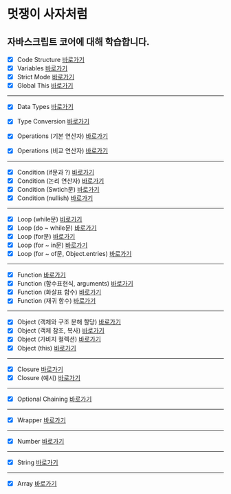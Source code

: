 # 멋쟁이 사자처럼
## 자바스크립트 코어에 대해 학습합니다.

- [x] Code Structure [바로가기](https://github.com/Majesty-jun/core_javascript/blob/01.core/client/chapter/core/01.codeStructure.js)
- [x] Variables [바로가기](https://github.com/Majesty-jun/core_javascript/blob/01.core/client/chapter/core/02.variable.js)
- [x] Strict Mode [바로가기](https://github.com/Majesty-jun/core_javascript/blob/01.core/client/chapter/core/03.strictMode.js)
- [x] Global This [바로가기](https://github.com/Majesty-jun/core_javascript/blob/01.core/client/chapter/core/04.globalThis.js)
---
- [x] Data Types [바로가기](https://github.com/Majesty-jun/core_javascript/blob/01.core/client/chapter/core/05.dataType.js)
- [x] Type Conversion [바로가기](https://github.com/Majesty-jun/core_javascript/blob/01.core/client/chapter/core/06.typeConversion.js)

- [x] Operations (기본 연산자) [바로가기](https://github.com/Majesty-jun/core_javascript/blob/01.core/client/chapter/core/07-1.operations.js)
- [x] Operations (비교 연산자) [바로가기](https://github.com/Majesty-jun/core_javascript/blob/01.core/client/chapter/core/07-2.operations.js)
---
- [x] Condition (if문과 ?) [바로가기](https://github.com/Majesty-jun/core_javascript/blob/01.core/client/chapter/core/08-1.condition.js)
- [x] Condition (논리 연산자) [바로가기](https://github.com/Majesty-jun/core_javascript/blob/01.core/client/chapter/core/08-2.condition.js)
- [x] Condition (Swtich문) [바로가기](https://github.com/Majesty-jun/core_javascript/blob/01.core/client/chapter/core/08-3.condition.js)
- [x] Condition (nullish) [바로가기](https://github.com/Majesty-jun/core_javascript/blob/01.core/client/chapter/core/08-4.condition.js)
---
- [x] Loop (while문) [바로가기](https://github.com/Majesty-jun/core_javascript/blob/01.core/client/chapter/core/09-1.loop.js)
- [x] Loop (do ~ while문) [바로가기](https://github.com/Majesty-jun/core_javascript/blob/01.core/client/chapter/core/09-2.loop.js)
- [x] Loop (for문) [바로가기](https://github.com/Majesty-jun/core_javascript/blob/01.core/client/chapter/core/09-3.loop.js)
- [x] Loop (for ~ in문) [바로가기](https://github.com/Majesty-jun/core_javascript/blob/01.core/client/chapter/core/09-4.loop.js)
- [x] Loop (for ~ of문, Object.entries) [바로가기](https://github.com/Majesty-jun/core_javascript/blob/01.core/client/chapter/core/09-5.loop.js)
---
- [x] Function [바로가기](https://github.com/Majesty-jun/core_javascript/blob/01.core/client/chapter/core/10-1.function.js)
- [x] Function (함수표현식, arguments) [바로가기](https://github.com/Majesty-jun/core_javascript/blob/01.core/client/chapter/core/10-2.function.js)
- [x] Function (화살표 함수) [바로가기](https://github.com/Majesty-jun/core_javascript/blob/01.core/client/chapter/core/10-3.function.js)
- [x] Function (재귀 함수) [바로가기](https://github.com/Majesty-jun/core_javascript/blob/01.core/client/chapter/core/10-4.function.js)
---
- [x] Object (객체와 구조 분해 할당) [바로가기](https://github.com/Majesty-jun/core_javascript/blob/01.core/client/chapter/core/11-1.object.js)
- [x] Object (객체 참조, 복사) [바로가기](https://github.com/Majesty-jun/core_javascript/blob/01.core/client/chapter/core/11-2.object.js)
- [x] Object (가비지 컬렉션) [바로가기](https://github.com/Majesty-jun/core_javascript/blob/01.core/client/chapter/core/11-3.object.js)
- [x] Object (this) [바로가기](https://github.com/Majesty-jun/core_javascript/blob/01.core/client/chapter/core/11-4.object.js)
---
- [x] Closure [바로가기](https://github.com/Majesty-jun/core_javascript/blob/01.core/client/chapter/core/12-1.closure.js)
- [x] Closure (예시) [바로가기](https://github.com/Majesty-jun/core_javascript/blob/01.core/client/chapter/core/12-2.closure.js)
---
- [x] Optional Chaining [바로가기](https://github.com/Majesty-jun/core_javascript/blob/01.core/client/chapter/core/13.optionalChaining.js)
---
- [x] Wrapper [바로가기](https://github.com/Majesty-jun/core_javascript/blob/01.core/client/chapter/core/14.wrapper.js)
---
- [x] Number [바로가기](https://github.com/Majesty-jun/core_javascript/blob/01.core/client/chapter/core/15.number.js)
---
- [x] String [바로가기](https://github.com/Majesty-jun/core_javascript/blob/01.core/client/chapter/core/16.string.js)
---
- [x] Array [바로가기](https://github.com/Majesty-jun/core_javascript/blob/01.core/client/chapter/core/17.array.js)